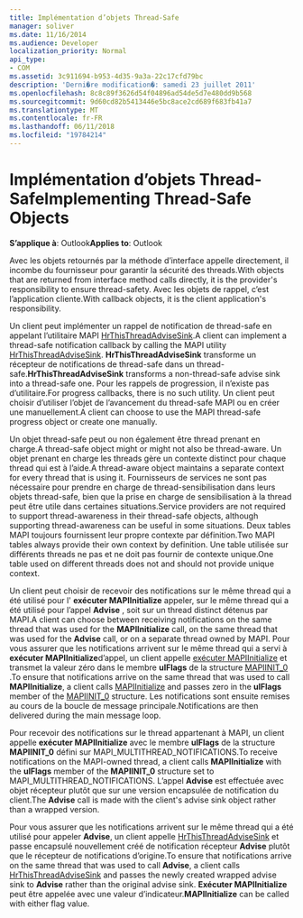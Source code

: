 ```yaml
---
title: Implémentation d’objets Thread-Safe
manager: soliver
ms.date: 11/16/2014
ms.audience: Developer
localization_priority: Normal
api_type:
- COM
ms.assetid: 3c911694-b953-4d35-9a3a-22c17cfd79bc
description: 'Derni�re modification�: samedi 23 juillet 2011'
ms.openlocfilehash: 8c8c89f3626d54f04896ad54de5d7e480dd9b568
ms.sourcegitcommit: 9d60cd82b5413446e5bc8ace2cd689f683fb41a7
ms.translationtype: MT
ms.contentlocale: fr-FR
ms.lasthandoff: 06/11/2018
ms.locfileid: "19784214"
---
```

# <a name="implementing-thread-safe-objects"></a><span data-ttu-id="3472d-103">Implémentation d’objets Thread-Safe</span><span class="sxs-lookup"><span data-stu-id="3472d-103">Implementing Thread-Safe Objects</span></span>

  
  
<span data-ttu-id="3472d-104">**S’applique à**: Outlook</span><span class="sxs-lookup"><span data-stu-id="3472d-104">**Applies to**: Outlook</span></span> 
  
<span data-ttu-id="3472d-105">Avec les objets retournés par la méthode d’interface appelle directement, il incombe du fournisseur pour garantir la sécurité des threads.</span><span class="sxs-lookup"><span data-stu-id="3472d-105">With objects that are returned from interface method calls directly, it is the provider's responsibility to ensure thread-safety.</span></span> <span data-ttu-id="3472d-106">Avec les objets de rappel, c’est l’application cliente.</span><span class="sxs-lookup"><span data-stu-id="3472d-106">With callback objects, it is the client application's responsibility.</span></span>
  
<span data-ttu-id="3472d-107">Un client peut implémenter un rappel de notification de thread-safe en appelant l’utilitaire MAPI [HrThisThreadAdviseSink](hrthisthreadadvisesink.md).</span><span class="sxs-lookup"><span data-stu-id="3472d-107">A client can implement a thread-safe notification callback by calling the MAPI utility [HrThisThreadAdviseSink](hrthisthreadadvisesink.md).</span></span> <span data-ttu-id="3472d-108">**HrThisThreadAdviseSink** transforme un récepteur de notifications de thread-safe dans un thread-safe.</span><span class="sxs-lookup"><span data-stu-id="3472d-108">**HrThisThreadAdviseSink** transforms a non-thread-safe advise sink into a thread-safe one.</span></span> <span data-ttu-id="3472d-109">Pour les rappels de progression, il n’existe pas d’utilitaire.</span><span class="sxs-lookup"><span data-stu-id="3472d-109">For progress callbacks, there is no such utility.</span></span> <span data-ttu-id="3472d-110">Un client peut choisir d’utiliser l’objet de l’avancement du thread-safe MAPI ou en créer une manuellement.</span><span class="sxs-lookup"><span data-stu-id="3472d-110">A client can choose to use the MAPI thread-safe progress object or create one manually.</span></span> 
  
<span data-ttu-id="3472d-111">Un objet thread-safe peut ou non également être thread prenant en charge.</span><span class="sxs-lookup"><span data-stu-id="3472d-111">A thread-safe object might or might not also be thread-aware.</span></span> <span data-ttu-id="3472d-112">Un objet prenant en charge les threads gère un contexte distinct pour chaque thread qui est à l’aide.</span><span class="sxs-lookup"><span data-stu-id="3472d-112">A thread-aware object maintains a separate context for every thread that is using it.</span></span> <span data-ttu-id="3472d-113">Fournisseurs de services ne sont pas nécessaire pour prendre en charge de thread-sensibilisation dans leurs objets thread-safe, bien que la prise en charge de sensibilisation à la thread peut être utile dans certaines situations.</span><span class="sxs-lookup"><span data-stu-id="3472d-113">Service providers are not required to support thread-awareness in their thread-safe objects, although supporting thread-awareness can be useful in some situations.</span></span> <span data-ttu-id="3472d-114">Deux tables MAPI toujours fournissent leur propre contexte par définition.</span><span class="sxs-lookup"><span data-stu-id="3472d-114">Two MAPI tables always provide their own context by definition.</span></span> <span data-ttu-id="3472d-115">Une table utilisée sur différents threads ne pas et ne doit pas fournir de contexte unique.</span><span class="sxs-lookup"><span data-stu-id="3472d-115">One table used on different threads does not and should not provide unique context.</span></span>
  
<span data-ttu-id="3472d-116">Un client peut choisir de recevoir des notifications sur le même thread qui a été utilisé pour l' **exécuter MAPIInitialize** appeler, sur le même thread qui a été utilisé pour l’appel **Advise** , soit sur un thread distinct détenus par MAPI.</span><span class="sxs-lookup"><span data-stu-id="3472d-116">A client can choose between receiving notifications on the same thread that was used for the **MAPIInitialize** call, on the same thread that was used for the **Advise** call, or on a separate thread owned by MAPI.</span></span> <span data-ttu-id="3472d-117">Pour vous assurer que les notifications arrivent sur le même thread qui a servi à **exécuter MAPIInitialize**d’appel, un client appelle [exécuter MAPIInitialize](mapiinitialize.md) et transmet la valeur zéro dans le membre **ulFlags** de la structure [MAPIINIT_0](mapiinit_0.md) .</span><span class="sxs-lookup"><span data-stu-id="3472d-117">To ensure that notifications arrive on the same thread that was used to call **MAPIInitialize**, a client calls [MAPIInitialize](mapiinitialize.md) and passes zero in the **ulFlags** member of the [MAPIINIT_0](mapiinit_0.md) structure.</span></span> <span data-ttu-id="3472d-118">Les notifications sont ensuite remises au cours de la boucle de message principale.</span><span class="sxs-lookup"><span data-stu-id="3472d-118">Notifications are then delivered during the main message loop.</span></span> 
  
<span data-ttu-id="3472d-119">Pour recevoir des notifications sur le thread appartenant à MAPI, un client appelle **exécuter MAPIInitialize** avec le membre **ulFlags** de la structure **MAPIINIT_0** défini sur MAPI_MULTITHREAD_NOTIFICATIONS.</span><span class="sxs-lookup"><span data-stu-id="3472d-119">To receive notifications on the MAPI-owned thread, a client calls **MAPIInitialize** with the **ulFlags** member of the **MAPIINIT_0** structure set to MAPI_MULTITHREAD_NOTIFICATIONS.</span></span> <span data-ttu-id="3472d-120">L’appel **Advise** est effectuée avec objet récepteur plutôt que sur une version encapsulée de notification du client.</span><span class="sxs-lookup"><span data-stu-id="3472d-120">The **Advise** call is made with the client's advise sink object rather than a wrapped version.</span></span> 
  
<span data-ttu-id="3472d-121">Pour vous assurer que les notifications arrivent sur le même thread qui a été utilisé pour appeler **Advise**, un client appelle [HrThisThreadAdviseSink](hrthisthreadadvisesink.md) et passe encapsulé nouvellement créé de notification récepteur **Advise** plutôt que le récepteur de notifications d’origine.</span><span class="sxs-lookup"><span data-stu-id="3472d-121">To ensure that notifications arrive on the same thread that was used to call **Advise**, a client calls [HrThisThreadAdviseSink](hrthisthreadadvisesink.md) and passes the newly created wrapped advise sink to **Advise** rather than the original advise sink.</span></span> <span data-ttu-id="3472d-122">**Exécuter MAPIInitialize** peut être appelée avec une valeur d’indicateur.</span><span class="sxs-lookup"><span data-stu-id="3472d-122">**MAPIInitialize** can be called with either flag value.</span></span> 
  

